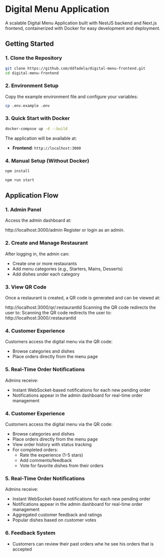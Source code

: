 # Digital Menu Application

A scalable Digital Menu Application built with NestJS backend and Next.js frontend, containerized with Docker for easy development and deployment.

## Getting Started

### 1. Clone the Repository

```bash
git clone https://github.com/ddfadela/digital-menu-frontend.git
cd digital-menu-frontend
```

### 2. Environment Setup

Copy the example environment file and configure your variables:

```bash
cp .env.example .env
```

### 3. Quick Start with Docker

```bash
docker-compose up -d --build
```

The application will be available at:

- **Frontend**: `http://localhost:3000`

### 4. Manual Setup (Without Docker)

```bash
npm install

npm run start
```

## Application Flow

### 1. Admin Panel

Access the admin dashboard at:

http://localhost:3000/admin
Register or login as an admin.

### 2. Create and Manage Restaurant

After logging in, the admin can:

- Create one or more restaurants
- Add menu categories (e.g., Starters, Mains, Desserts)
- Add dishes under each category

### 3. View QR Code

Once a restaurant is created, a QR code is generated and can be viewed at:

http://localhost:3000/qr/:restaurantId
Scanning the QR code redirects the user to:
Scanning the QR code redirects the user to:
http://localhost:3000/:restaurantId

### 4. Customer Experience

Customers access the digital menu via the QR code:

- Browse categories and dishes
- Place orders directly from the menu page

### 5. Real-Time Order Notifications

Admins receive:

- Instant WebSocket-based notifications for each new pending order
- Notifications appear in the admin dashboard for real-time order management

### 4. Customer Experience

Customers access the digital menu via the QR code:

- Browse categories and dishes
- Place orders directly from the menu page
- View order history with status tracking
- For completed orders:
  - Rate the experience (1-5 stars)
  - Add comments/feedback
  - Vote for favorite dishes from their orders

### 5. Real-Time Order Notifications

Admins receive:

- Instant WebSocket-based notifications for each new pending order
- Notifications appear in the admin dashboard for real-time order management
- Aggregated customer feedback and ratings
- Popular dishes based on customer votes

### 6. Feedback System

- Customers can review their past orders whe he see his orders that is accepted
